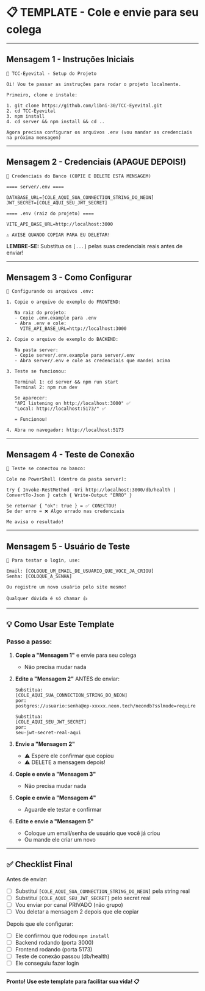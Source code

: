 # 📋 TEMPLATE - Cole e envie para seu colega

---

## Mensagem 1 - Instruções Iniciais

```
🚀 TCC-Eyevital - Setup do Projeto

Oi! Vou te passar as instruções para rodar o projeto localmente.

Primeiro, clone e instale:

1. git clone https://github.com/libni-30/TCC-Eyevital.git
2. cd TCC-Eyevital
3. npm install
4. cd server && npm install && cd ..

Agora precisa configurar os arquivos .env (vou mandar as credenciais na próxima mensagem)
```

---

## Mensagem 2 - Credenciais (APAGUE DEPOIS!)

```
🔐 Credenciais do Banco (COPIE E DELETE ESTA MENSAGEM)

==== server/.env ====

DATABASE_URL=[COLE_AQUI_SUA_CONNECTION_STRING_DO_NEON]
JWT_SECRET=[COLE_AQUI_SEU_JWT_SECRET]

==== .env (raiz do projeto) ====

VITE_API_BASE_URL=http://localhost:3000

⚠️ AVISE QUANDO COPIAR PARA EU DELETAR!
```

**LEMBRE-SE:** Substitua os `[...]` pelas suas credenciais reais antes de enviar!

---

## Mensagem 3 - Como Configurar

```
📝 Configurando os arquivos .env:

1. Copie o arquivo de exemplo do FRONTEND:
   
   Na raiz do projeto:
   - Copie .env.example para .env
   - Abra .env e cole:
     VITE_API_BASE_URL=http://localhost:3000

2. Copie o arquivo de exemplo do BACKEND:
   
   Na pasta server:
   - Copie server/.env.example para server/.env
   - Abra server/.env e cole as credenciais que mandei acima

3. Teste se funcionou:
   
   Terminal 1: cd server && npm run start
   Terminal 2: npm run dev
   
   Se aparecer:
   "API listening on http://localhost:3000" ✅
   "Local: http://localhost:5173/" ✅
   
   = Funcionou!

4. Abra no navegador: http://localhost:5173
```

---

## Mensagem 4 - Teste de Conexão

```
🧪 Teste se conectou no banco:

Cole no PowerShell (dentro da pasta server):

try { Invoke-RestMethod -Uri http://localhost:3000/db/health | ConvertTo-Json } catch { Write-Output "ERRO" }

Se retornar { "ok": true } = ✅ CONECTOU!
Se der erro = ❌ Algo errado nas credenciais

Me avisa o resultado!
```

---

## Mensagem 5 - Usuário de Teste

```
👤 Para testar o login, use:

Email: [COLOQUE_UM_EMAIL_DE_USUARIO_QUE_VOCE_JA_CRIOU]
Senha: [COLOQUE_A_SENHA]

Ou registre um novo usuário pelo site mesmo!

Qualquer dúvida é só chamar 👍
```

---

## 💡 Como Usar Este Template

### **Passo a passo:**

1. **Copie a "Mensagem 1"** e envie para seu colega
   - Não precisa mudar nada

2. **Edite a "Mensagem 2"** ANTES de enviar:
   ```
   Substitua:
   [COLE_AQUI_SUA_CONNECTION_STRING_DO_NEON]
   por:
   postgres://usuario:senha@ep-xxxxx.neon.tech/neondb?sslmode=require
   
   Substitua:
   [COLE_AQUI_SEU_JWT_SECRET]
   por:
   seu-jwt-secret-real-aqui
   ```

3. **Envie a "Mensagem 2"** 
   - ⚠️ Espere ele confirmar que copiou
   - ⚠️ DELETE a mensagem depois!

4. **Copie e envie a "Mensagem 3"**
   - Não precisa mudar nada

5. **Copie e envie a "Mensagem 4"**
   - Aguarde ele testar e confirmar

6. **Edite e envie a "Mensagem 5"**
   - Coloque um email/senha de usuário que você já criou
   - Ou mande ele criar um novo

---

## ✅ Checklist Final

Antes de enviar:

- [ ] Substituí `[COLE_AQUI_SUA_CONNECTION_STRING_DO_NEON]` pela string real
- [ ] Substituí `[COLE_AQUI_SEU_JWT_SECRET]` pelo secret real
- [ ] Vou enviar por canal PRIVADO (não grupo)
- [ ] Vou deletar a mensagem 2 depois que ele copiar

Depois que ele configurar:

- [ ] Ele confirmou que rodou `npm install`
- [ ] Backend rodando (porta 3000)
- [ ] Frontend rodando (porta 5173)
- [ ] Teste de conexão passou (db/health)
- [ ] Ele conseguiu fazer login

---

**Pronto! Use este template para facilitar sua vida! 📋**

